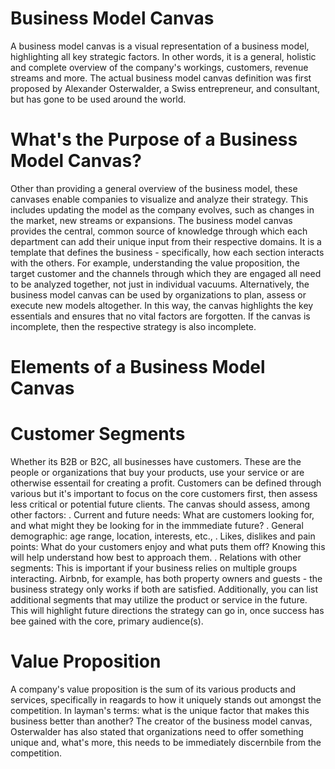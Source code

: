 # Business Model Canvas
A business model canvas is a visual representation of a business model, highlighting all key strategic factors. In other words, it is a general, holistic and
complete overview of the company's workings, customers, revenue streams and more. The actual business model canvas definition was first proposed by Alexander 
Osterwalder, a Swiss entrepreneur, and consultant, but has gone to be used around the world.

# What's the Purpose of a Business Model Canvas?
Other than providing a general overview of the business model, these canvases enable companies to visualize and analyze their strategy. This includes updating 
the model as the company evolves, such as changes in the market, new streams or expansions.
The business model canvas provides the central, common source of knowledge through which each department can add their unique input from their respective
domains.
It is a template that defines the business - specifically, how each section interacts with the others. For example, understanding the value proposition, the target customer and the channels through which they are engaged all need to be analyzed together, not just in individual vacuums.
Alternatively, the business model canvas can be used by organizations to plan, assess or execute new models altogether. In this way, the canvas highlights the key essentials and ensures that no vital factors are forgotten. If the canvas is incomplete, then the respective strategy is also incomplete.

# Elements of a Business Model Canvas
# Customer Segments
Whether its B2B or B2C, all businesses have customers. These are the people or organizations that buy your products, use your service or are otherwise essentail for creating a profit.
Customers can be defined through various but it's important to focus on the core customers first, then assess less critical or potential future clients. The canvas should assess, among other factors:
. Current and future needs: What are customers looking for, and what might they be looking for in the immmediate future?
. General demographic: age range, location, interests, etc.,
. Likes, dislikes and pain points: What do your customers enjoy and what puts them off? Knowing this will help understand how best to approach them.
. Relations with other segments: This is important if your business relies on multiple groups interacting. Airbnb, for example, has both property owners and guests - the business strategy only works if both are satisfied.
Additionally, you can list additional segments that may utilize the product or service in the future. This will highlight future directions the strategy can go in, once success has bee gained with the core, primary audience(s).
# Value Proposition
A company's value proposition is the sum of its various products and services, specifically in reagards to how it uniquely stands out amongst the competition. In layman's terms: what is the unique factor that makes this business better than another?
The creator of the business model canvas, Osterwalder has also stated that organizations need to offer something unique and, what's more, this needs to be immediately discernbile from the competition.
